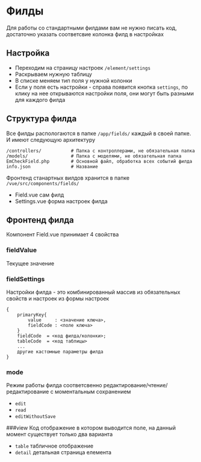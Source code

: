 # Филды
Для работы со стандартными филдами вам не нужно писать код, достаточно указать соответсвие колонка филд в настройках

## Настройка
- Переходим на страницу настроек `/element/settings`
- Раскрываем нужную таблицу
- В списке меняем тип поля у нужной колонки
- Если у поля есть настройки - справа появится кнопка `settings`, по клику на нее открываются настройки поля, они могут быть разными для каждого филда

## Структура филда
Все филды распологаются в папке `/app/fields/` каждый в своей папке. И имеют следующую архитектуру
```
/controllers/			# Папка с контроллерами, не обязательная папка
/models/				# Папка с моделями, не обязательная папка
EmCheckField.php 		# Основной файл, обработка всех событий филда
info.json 				# Название
```

Фронтенд станартных вилдов хранится в папке `/vue/src/components/fields/`

- Field.vue сам филд
- Settings.vue форма настроек филда

## Фронтенд филда
Компонент Field.vue принимает 4 свойства

### fieldValue
Текущее значение

### fieldSettings
Настройки филда - это комбинированный массив из обязательных свойств и настроек из формы настроек
```
{
	primaryKey{
		value     : <значение ключа>,
		fieldCode : <поле ключа>
	}
	fieldCode  = <код филда/колонки>;
	tableCode  = <код таблицы>
	...
	другие кастомные параметры филда
}
```

### mode
Режим работы филда соответсвенно редактирование/чтение/редактирование с моментальным сохранением
- `edit`
- `read`
- `editWithoutSave`

###view
Код отображение в котором выводится поле, на данный момент существует только два варианта
- `table` табличное отображение
- `detail` детальная страница елемента
